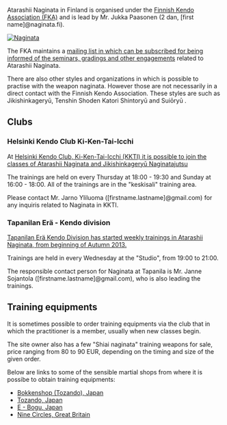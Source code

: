 Atarashii Naginata in Finland is organised under the [Finnish Kendo
Association (FKA)](http://fka.fi/ "FKA - Finnish Kendo Association") and is 
lead by Mr. Jukka Paasonen (2 dan, [first name]@naginata.fi).

[![Naginata](http://farm4.staticflickr.com/3560/3516387044_7fb505ca33_m.jpg)](http://flickr.com/photos/8014296@N04/3516387044 "Naginata / Gitta Wilén")

The FKA maintains a [mailing list in which can be subscribed for being 
informed of the seminars, gradings and other 
engagements](http://fka.fi/mailman/listinfo/naginata_tiedotus_fka.fi "Naginata_tiedotus@fka.fi")
related to Atarashii Naginata.

There are also other styles and organizations in which is possible to
practise with the weapon naginata. However those are not necessarily in a
direct contact with the Finnish Kendo Association. These styles are such as
Jikishinkageryū, Tenshin Shoden Katori Shintoryū and Suiōryū .


## Clubs

### Helsinki Kendo Club Ki-Ken-Tai-Icchi

At [Helsinki Kendo Club, Ki-Ken-Tai-Icchi (KKTI) it is possible to join the classes
of Atarashii Naginata and Jikishinkageryū 
Naginatajutsu](http://kendohelsinki.org "Ki-Ken-Tai-Icchi, Helsinki Kendo Club, Olympic Stadium")

The trainings are held on every Thursday at 18:00 - 19:30 and Sunday at
16:00 - 18:00. All of the trainings are in the "keskisali" training area.

Please contact Mr. Jarno Yliluoma ([firstname.lastname]@gmail.com) for any 
inquiris related to Naginata in KKTI.

### Tapanilan Erä - Kendo division

[Tapanilan Erä Kendo Division has started weekly trainings in Atarashii Naginata,
from beginning of Autumn 2013.](http://www.tapanila-kendo.org/ "Tapanilan Erä - Kendo")

Trainings are held in every Wednesday at the "Studio", from 19:00 to 21:00.

The responsible contact person for Naginata at Tapanila is Mr. Janne
Sojantola ([firstname.lastname]@gmail.com), who is also leading the trainings.


## Training equipments

It is sometimes possible to order training equipments via the club that in
which the practitioner is a member, usually when new classes begin.

The site owner also has a few "Shiai naginata" training weapons for sale,
price ranging from 80 to 90 EUR, depending on the timing and size of the given order.

Below are links to some of the sensible martial shops from where it is possibe
to obtain training equipments:

-   [Bokkenshop (Tozando), Japan](http://www.bokkenshop.com/ "Bokkenshop")
-   [Tozando, Japan](http://www.tozandoshop.com/ "Tozando")
-   [E - Bogu, Japan](http://www.e-bogu.jp/ "E- Bogu Japan")
-   [Nine Circles, Great Britain](http://www.ninecircles.co.uk/ "Nine Circles")
